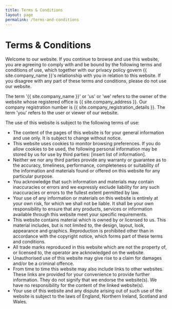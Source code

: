 ```yaml
---
title: Terms & Conditions
layout: page
permalink: /terms-and-conditions
---
```


# Terms &amp; Conditions

Welcome to our website. If you continue to browse and use this website, you are agreeing to comply with and be bound by the following terms and conditions of use, which together with our privacy policy govern {{ site.company_name }}'s relationship with you in relation to this website. If you disagree with any part of these terms and conditions, please do not use our website.

The term '{{ site.company_name }}' or 'us' or 'we' refers to the owner of the website whose registered office is {{ site.company_address }}. Our company registration number is {{ site.company_registration_details }}. The term 'you' refers to the user or viewer of our website.

The use of this website is subject to the following terms of use:

* The content of the pages of this website is for your general information and use only. It is subject to change without notice.
* This website uses cookies to monitor browsing preferences. If you do allow cookies to be used, the following personal information may be stored by us for use by third parties: [insert list of information].
* Neither we nor any third parties provide any warranty or guarantee as to the accuracy, timeliness, performance, completeness or suitability of the information and materials found or offered on this website for any particular purpose.
* You acknowledge that such information and materials may contain inaccuracies or errors and we expressly exclude liability for any such inaccuracies or errors to the fullest extent permitted by law.
* Your use of any information or materials on this website is entirely at your own risk, for which we shall not be liable. It shall be your own responsibility to ensure that any products, services or information available through this website meet your specific requirements.
* This website contains material which is owned by or licensed to us. This material includes, but is not limited to, the design, layout, look, appearance and graphics. Reproduction is prohibited other than in accordance with the copyright notice, which forms part of these terms and conditions.
* All trade marks reproduced in this website which are not the property of, or licensed to, the operator are acknowledged on the website.
* Unauthorised use of this website may give rise to a claim for damages and/or be a criminal offence.
* From time to time this website may also include links to other websites. These links are provided for your convenience to provide further information. They do not signify that we endorse the website(s). We have no responsibility for the content of the linked website(s).
* Your use of this website and any dispute arising out of such use of the website is subject to the laws of England, Northern Ireland, Scotland and Wales.